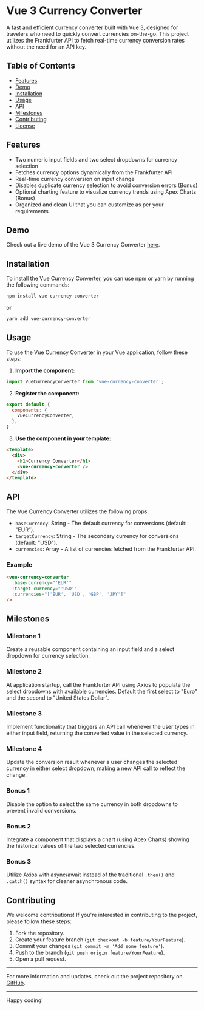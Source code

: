 # Vue 3 Currency Converter

A fast and efficient currency converter built with Vue 3, designed for travelers who need to quickly convert currencies on-the-go. This project utilizes the Frankfurter API to fetch real-time currency conversion rates without the need for an API key.

## Table of Contents

- [Features](#features)
- [Demo](#demo)
- [Installation](#installation)
- [Usage](#usage)
- [API](#api)
- [Milestones](#milestones)
- [Contributing](#contributing)
- [License](#license)

## Features

- Two numeric input fields and two select dropdowns for currency selection
- Fetches currency options dynamically from the Frankfurter API
- Real-time currency conversion on input change
- Disables duplicate currency selection to avoid conversion errors (Bonus)
- Optional charting feature to visualize currency trends using Apex Charts (Bonus)
- Organized and clean UI that you can customize as per your requirements

## Demo

Check out a live demo of the Vue 3 Currency Converter [here](https://emiliogall.github.io/vue-currency-converter).

## Installation

To install the Vue Currency Converter, you can use npm or yarn by running the following commands:

```bash
npm install vue-currency-converter
```

or

```bash
yarn add vue-currency-converter
```

## Usage

To use the Vue Currency Converter in your Vue application, follow these steps:

1. **Import the component:**

```javascript
import VueCurrencyConverter from 'vue-currency-converter';
```

2. **Register the component:**

```javascript
export default {
  components: {
    VueCurrencyConverter,
  },
}
```

3. **Use the component in your template:**

```html
<template>
  <div>
    <h1>Currency Converter</h1>
    <vue-currency-converter />
  </div>
</template>
```

## API

The Vue Currency Converter utilizes the following props:

- `baseCurrency`: String - The default currency for conversions (default: "EUR").
- `targetCurrency`: String - The secondary currency for conversions (default: "USD").
- `currencies`: Array - A list of currencies fetched from the Frankfurter API.

### Example

```html
<vue-currency-converter 
  :base-currency="'EUR'" 
  :target-currency="'USD'" 
  :currencies="['EUR', 'USD', 'GBP', 'JPY']" 
/>
```

## Milestones

### Milestone 1
Create a reusable component containing an input field and a select dropdown for currency selection.

### Milestone 2
At application startup, call the Frankfurter API using Axios to populate the select dropdowns with available currencies. Default the first select to "Euro" and the second to "United States Dollar".

### Milestone 3
Implement functionality that triggers an API call whenever the user types in either input field, returning the converted value in the selected currency.

### Milestone 4
Update the conversion result whenever a user changes the selected currency in either select dropdown, making a new API call to reflect the change.

### Bonus 1
Disable the option to select the same currency in both dropdowns to prevent invalid conversions.

### Bonus 2
Integrate a component that displays a chart (using Apex Charts) showing the historical values of the two selected currencies.

### Bonus 3
Utilize Axios with async/await instead of the traditional `.then()` and `.catch()` syntax for cleaner asynchronous code.

## Contributing

We welcome contributions! If you're interested in contributing to the project, please follow these steps:

1. Fork the repository.
2. Create your feature branch (`git checkout -b feature/YourFeature`).
3. Commit your changes (`git commit -m 'Add some feature'`).
4. Push to the branch (`git push origin feature/YourFeature`).
5. Open a pull request.

---

For more information and updates, check out the project repository on [GitHub](https://github.com/EmilioGall/vue-currency-converter). 

---

Happy coding!
